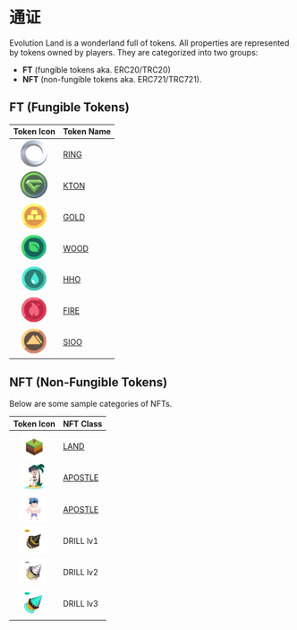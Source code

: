 # 通证

Evolution Land is a wonderland full of tokens. All properties are represented by tokens owned by players. They are categorized into two groups:

* **FT** \(fungible tokens aka. ERC20/TRC20\) 
* **NFT** \(non-fungible tokens aka. ERC721/TRC721\).

## FT \(Fungible Tokens\)

| Token Icon | Token Name |
| :---: | :--- |
| ![RING](../../.gitbook/assets/ringIcon.png) | [RING](ring.md) |
| ![KTON](../../.gitbook/assets/ktonicon.png) | [KTON](kton.md) |
| ![GOLD](../../.gitbook/assets/goldicon.png) | [GOLD](resource.md) |
| ![WOOD](../../.gitbook/assets/woodicon.png) | [WOOD](resource.md) |
| ![WATER](../../.gitbook/assets/watericon.png) | [HHO](resource.md) |
| ![FIRE](../../.gitbook/assets/fireicon.png) | [FIRE](resource.md) |
| ![SIOO](../../.gitbook/assets/soilicon.png) | [SIOO](resource.md) |

## NFT \(Non-Fungible Tokens\)

Below are some sample categories of NFTs.

| Token Icon | NFT Class |
| :---: | :--- |
| ![LAND](../../.gitbook/assets/nft-land.png) | [LAND](../game-entities/land.md) |
| ![FEMALE APOSTLE](../../.gitbook/assets/nft-apostle-female.png) | [APOSTLE](../game-entities/apostle/) |
| ![MALE APOSTLE](../../.gitbook/assets/nft-apostle-male.png) | [APOSTLE](../game-entities/apostle/) |
| ![DRILL1](../../.gitbook/assets/nft-drill1.png) | DRILL lv1 |
| ![DRILL2](../../.gitbook/assets/nft-drill2.png) | DRILL lv2 |
| ![DRILL3](../../.gitbook/assets/nft-drill3.png) | DRILL lv3 |

